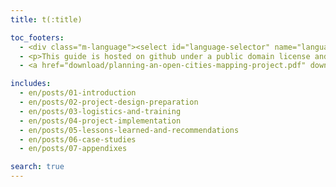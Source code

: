 ```yaml
---
title: t(:title)

toc_footers:
  - <div class="m-language"><select id="language-selector" name="language"><option value="en" selected>English</option><option value="es">Español</option><option value="fr">Français</option></select></div>
  - <p>This guide is hosted on github under a public domain license and is welcoming new content and case studies through pull request or issues. The original work is a product of <a target="_blank"  href="https://www.gfdrr.org/opendri">GFDRR OpenDRI</a> in partnership with <a target="_blank" href="https://hotosm.org">HOT</a>.</p>
  - <a href="download/planning-an-open-cities-mapping-project.pdf" download="planning-an-open-cities-mapping-project.pdf" class="btn -black">Download PDF</a>

includes:
  - en/posts/01-introduction
  - en/posts/02-project-design-preparation
  - en/posts/03-logistics-and-training
  - en/posts/04-project-implementation
  - en/posts/05-lessons-learned-and-recommendations
  - en/posts/06-case-studies
  - en/posts/07-appendixes

search: true
---
```

